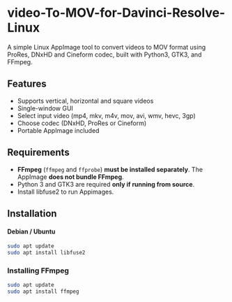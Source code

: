 # video-To-MOV-for-Davinci-Resolve-Linux

A simple Linux AppImage tool to convert videos to MOV format using ProRes, DNxHD and Cineform codec, built with Python3, GTK3, and FFmpeg.


## Features
- Supports vertical, horizontal and square videos
- Single-window GUI
- Select input video (mp4, mkv, m4v, mov, avi, wmv, hevc, 3gp)
- Choose codec (DNxHD, ProRes or Cineform)
- Portable AppImage included

## Requirements

- **FFmpeg** (`ffmpeg` and `ffprobe`) **must be installed separately**. The AppImage **does not bundle FFmpeg**.  
- Python 3 and GTK3 are required **only if running from source**.
- Install libfuse2 to run Appimages.

## Installation

#### Debian / Ubuntu
```bash
sudo apt update
sudo apt install libfuse2
```    

### Installing FFmpeg

```bash
sudo apt update
sudo apt install ffmpeg

